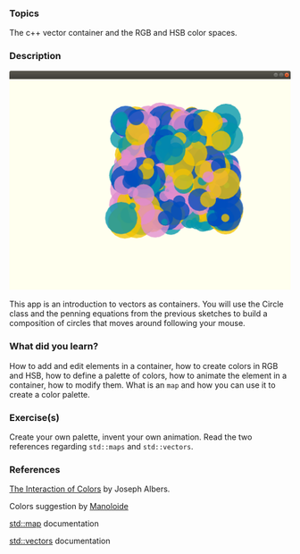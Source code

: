 ### Topics
The c++ vector container and the RGB and HSB color spaces.

### Description
![img](bin/data/screenshot.png)

This app is an introduction to vectors as containers. You will use the Circle class and the penning equations from the previous sketches to build a composition of circles that moves around following your mouse.


### What did you learn?
How to add and edit elements in a container, how to create colors in RGB and HSB, how to define a palette of colors, how to animate the element in a container, how to modify them. What is an `map` and how you can use it to create a color palette.

### Exercise(s)

Create your own palette, invent your own animation. Read the two references regarding `std::maps` and `std::vectors`.

### References
[The Interaction of Colors](https://www.goodreads.com/book/show/111113.Interaction_of_Color) by Joseph Albers.

Colors suggestion by [Manoloide](https://www.patreon.com/posts/colors-colors-18611429)

[std::map](https://openframeworks.cc/ofBook/chapters/stl_map.html) documentation

[std::vectors](https://openframeworks.cc/ofBook/chapters/stl_vector.html) documentation
